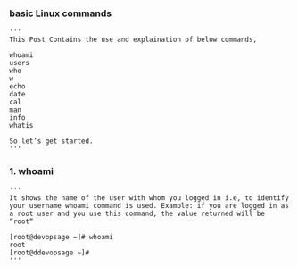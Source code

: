 ###  basic Linux commands 
    '''
    This Post Contains the use and explaination of below commands,

    whoami
    users
    who
    w
    echo
    date
    cal
    man
    info
    whatis

    So let’s get started.
    '''
    
    
###     1. whoami
    
    '''
    It shows the name of the user with whom you logged in i.e, to identify your username whoami command is used. Example: if you are logged in as a root user and you use this command, the value returned will be “root“

    [root@devopsage ~]# whoami
    root
    [root@ddevopsage ~]#
    '''